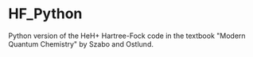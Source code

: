 # HF_Python

Python version of the HeH+ Hartree-Fock code in the textbook "Modern Quantum Chemistry" by Szabo and Ostlund.  
